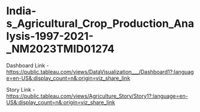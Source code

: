 # India-s_Agricultural_Crop_Production_Analysis-1997-2021-_NM2023TMID01274

Dashboard Link - https://public.tableau.com/views/DataVisualization___/Dashboard1?:language=en-US&:display_count=n&:origin=viz_share_link

Story Link - https://public.tableau.com/views/Agriculture_Story/Story1?:language=en-US&:display_count=n&:origin=viz_share_link
